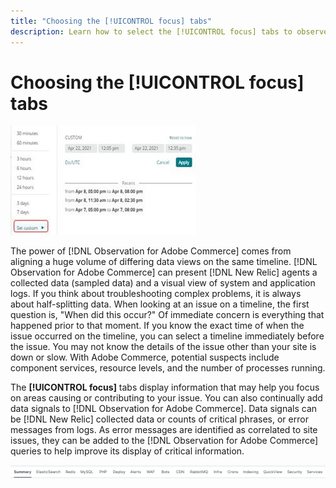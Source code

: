 ```yaml
---
title: "Choosing the [!UICONTROL focus] tabs"
description: Learn how to select the [!UICONTROL focus] tabs to observe areas causing issues.
---
```

# Choosing the [!UICONTROL focus] tabs

![Choose the focus tabs](../../assets/tools/observation-for-adobe-commerce/choosing-the-focus-tabs-1.jpg)

The power of [!DNL Observation for Adobe Commerce] comes from aligning a huge volume of differing data views on the same timeline. [!DNL Observation for Adobe Commerce] can present [!DNL New Relic] agents a collected data (sampled data) and a visual view of system and application logs. If you think about troubleshooting complex problems, it is always about half-splitting data. When looking at an issue on a timeline, the first question is, "When did this occur?" Of immediate concern is everything that happened prior to that moment. If you know the exact time of when the issue occurred on the timeline, you can select a timeline immediately before the issue. You may not know the details of the issue other than your site is down or slow. With Adobe Commerce, potential suspects include component services, resource levels, and the number of processes running.

The **[!UICONTROL focus]** tabs display information that may help you focus on areas causing or contributing to your issue. You can also continually add data signals to [!DNL Observation for Adobe Commerce]. Data signals can be [!DNL New Relic] collected data or counts of critical phrases, or error messages from logs. As error messages are identified as correlated to site issues, they can be added to the [!DNL Observation for Adobe Commerce] queries to help improve its display of critical information.

![Choose the focus tabs](../../assets/tools/observation-for-adobe-commerce/choosing-the-focus-tabs-2.jpeg)
